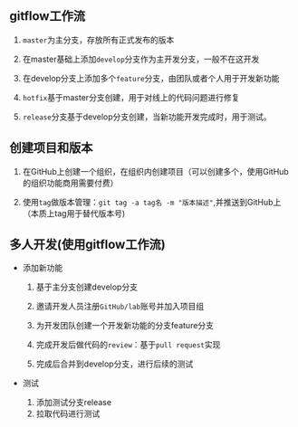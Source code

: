 ## gitflow工作流
1. `master`为主分支，存放所有正式发布的版本

2. 在master基础上添加`develop`分支作为主开发分支，一般不在这开发

3. 在develop分支上添加多个`feature`分支，由团队或者个人用于开发新功能

4. `hotfix`基于master分支创建，用于对线上的代码问题进行修复

5. `release`分支基于develop分支创建，当新功能开发完成时，用于测试。

## 创建项目和版本
1. 在GitHub上创建一个组织，在组织内创建项目（可以创建多个，使用GitHub的组织功能商用需要付费）

2. 使用`tag`做版本管理：`git tag -a tag名 -m "版本描述"`,并推送到GitHub上（本质上tag用于替代版本号)

## 多人开发(使用gitflow工作流)
* 添加新功能
    1. 基于主分支创建develop分支

    2. 邀请开发人员注册`GitHub/lab`账号并加入项目组

    3. 为开发团队创建一个开发新功能的分支feature分支

    4. 完成开发后做代码的`review`：基于`pull request`实现

    5. 完成后合并到develop分支，进行后续的测试

* 测试
    1. 添加测试分支release
    2. 拉取代码进行测试